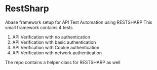 # RestSharp
Abase framework setup for API Test Automation using RESTSHARP
This small framework contains 4 tests
1) API Verification with no authentication
2) API Verification with basic authentication
3) API Verification with Cookie authentication
4) API Verification with network authentication

The repo contains a helper class for RESTSHARP as well
